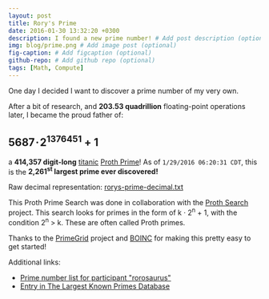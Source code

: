 ```yaml
---
layout: post
title: Rory's Prime
date: 2016-01-30 13:32:20 +0300
description: I found a new prime number! # Add post description (optional)
img: blog/prime.png # Add image post (optional)
fig-caption: # Add figcaption (optional)
github-repo: # Add github repo (optional)
tags: [Math, Compute]
---
```


One day I decided I want to discover a prime number of my very own.

After a bit of research, and **203.53 quadrillion** floating-point operations later, I became the proud father of:

## 5687 · 2<sup>1376451</sup> + 1

a **414,357 digit-long** [titanic](http://primes.utm.edu/glossary/page.php?sort=TitanicPrime) [Proth Prime](http://mathworld.wolfram.com/ProthPrime.html)!  As of ``1/29/2016 06:20:31 CDT``, this is the **2,261<sup>st</sup> largest prime ever discovered!**

Raw decimal representation: [<i class="far fa-file-alt"></i> rorys-prime-decimal.txt]({{site.url}}/assets/files/rorys-prime-decimal.txt)

This Proth Prime Search was done in collaboration with the [Proth Search](http://www.prothsearch.net/index.html) project. This search looks for primes in the form of k · 2<sup>n</sup> + 1, with the condition 2<sup>n</sup> > k.  These are often called Proth primes.

Thanks to the [PrimeGrid](http://www.primegrid.com/) project and [BOINC](http://boinc.berkeley.edu/) for making this pretty easy to get started!

Additional links:

* [Prime number list for participant "rorosaurus"](http://www.primegrid.com/primes/?section=primelist&userid=437086)
* [Entry in The Largest Known Primes Database](http://primes.utm.edu/primes/page.php?id=120951)